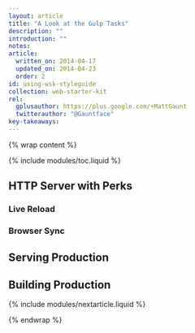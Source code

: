 ```yaml
---
layout: article
title: "A Look at the Gulp Tasks"
description: ""
introduction: ""
notes:
article:
  written_on: 2014-04-17
  updated_on: 2014-04-23
  order: 2
id: using-wsk-styleguide
collection: web-starter-kit
rel:
  gplusauthor: https://plus.google.com/+MattGaunt
  twitterauthor: "@Gauntface"
key-takeaways:
---
```


{% wrap content %}

{% include modules/toc.liquid %}

## HTTP Server with Perks

### Live Reload

### Browser Sync

## Serving Production

## Building Production

{% include modules/nextarticle.liquid %}

{% endwrap %}
